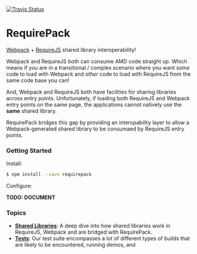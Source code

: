 [![Travis Status][trav_img]][trav_site]

RequirePack
===========

[Webpack][webpack] + [RequireJS][requirejs] shared library interoperability!

Webpack and RequireJS both can consume AMD code straight up. Which means if you
are in a transitional / complex scenario where you want _some_ code to load
with Webpack and _other_ code to load with RequireJS from the same code base
you can!

And, Webpack and RequireJS both have facilities for sharing libraries across
entry points. Unfortunately, if loading both RequireJS and Webpack entry points
on the same page, the applications cannot natively use the **same** shared
library.

RequirePack bridges this gap by providing an interopability layer to allow a
Webpack-generated shared library to be consumaed by RequireJS entry points.

### Getting Started

Install:

```sh
$ npm install --save requirepack
```

Configure:

**TODO: DOCUMENT**

### Topics

* **[Shared Libraries](docs/shared-libraries.md)**: A deep dive into how shared
  libraries work in RequireJS, Webpack and are bridged with RequirePack.
* **[Tests](docs/test.md)**: Our test suite encompasses a lot of different types
  of builds that are likely to be encountered, running demos, and


[webpack]: http://webpack.github.io/
[wp-dll]: https://github.com/webpack/webpack/tree/master/examples/dll
[wp-dll-user]: https://github.com/webpack/webpack/tree/master/examples/dll-user
[requirejs]: http://requirejs.org/
[rjs-exclude]: https://github.com/jrburke/r.js/blob/master/build/example.build.js#L388-L398
[trav_img]: https://api.travis-ci.org/FormidableLabs/requirepack.svg
[trav_site]: https://travis-ci.org/FormidableLabs/requirepack
